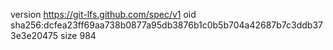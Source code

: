 version https://git-lfs.github.com/spec/v1
oid sha256:dcfea23ff69aa738b0877a95db3876b1c0b5b704a42687b7c3ddb373e3e20475
size 984
